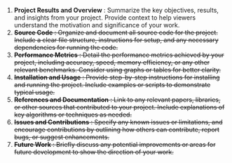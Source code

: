 1. **Project Results and Overview** : Summarize the key objectives, results, and insights from your project. Provide context to help viewers understand the motivation and significance of your work.
2. ~~**Source Code** : Organize and document all source code for the project. Include a clear file structure, instructions for setup, and any necessary dependencies for running the code.~~
3. ~~**Performance Metrics** : Detail the performance metrics achieved by your project, including accuracy, speed, memory efficiency, or any other relevant benchmarks. Consider using graphs or tables for better clarity.~~
4. ~~**Installation and Usage** : Provide step-by-step instructions for installing and running the project. Include examples or scripts to demonstrate typical usage.~~
5. ~~**References and Documentation** : Link to any relevant papers, libraries, or other sources that contributed to your project. Include explanations of key algorithms or techniques as needed.~~
6. ~~**Issues and Contributions** : Specify any known issues or limitations, and encourage contributions by outlining how others can contribute, report bugs, or suggest enhancements.~~
7. ~~**Future Work** : Briefly discuss any potential improvements or areas for future development to show the direction of your work.~~
